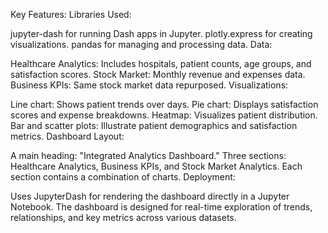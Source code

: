 Key Features:
Libraries Used:

jupyter-dash for running Dash apps in Jupyter.
plotly.express for creating visualizations.
pandas for managing and processing data.
Data:

Healthcare Analytics: Includes hospitals, patient counts, age groups, and satisfaction scores.
Stock Market: Monthly revenue and expenses data.
Business KPIs: Same stock market data repurposed.
Visualizations:

Line chart: Shows patient trends over days.
Pie chart: Displays satisfaction scores and expense breakdowns.
Heatmap: Visualizes patient distribution.
Bar and scatter plots: Illustrate patient demographics and satisfaction metrics.
Dashboard Layout:

A main heading: "Integrated Analytics Dashboard."
Three sections: Healthcare Analytics, Business KPIs, and Stock Market Analytics.
Each section contains a combination of charts.
Deployment:

Uses JupyterDash for rendering the dashboard directly in a Jupyter Notebook.
The dashboard is designed for real-time exploration of trends, relationships, and key metrics across various datasets.
